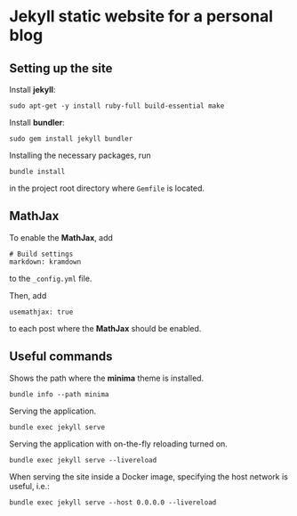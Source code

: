 # Jekyll static website for a personal blog

## Setting up the site

Install **jekyll**:
```
sudo apt-get -y install ruby-full build-essential make
```

Install **bundler**:
```
sudo gem install jekyll bundler
```

Installing the necessary packages, run
```
bundle install
```
in the project root directory where `Gemfile` is located.

## MathJax

To enable the **MathJax**, add
```
# Build settings
markdown: kramdown
```
to the `_config.yml` file.

Then, add
```
usemathjax: true
```
to each post where the **MathJax** should be enabled.

## Useful commands

Shows the path where the **minima** theme is installed.
```
bundle info --path minima
```

Serving the application.
```
bundle exec jekyll serve
```

Serving the application with on-the-fly reloading turned on.
```
bundle exec jekyll serve --livereload
```

When serving the site inside a Docker image, specifying the host network is useful, i.e.:
```
bundle exec jekyll serve --host 0.0.0.0 --livereload
```